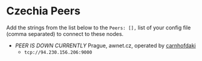 # Czechia Peers

Add the strings from the list below to the `Peers: [],` list of your config file (comma separated) to connect to these nodes.

* *PEER IS DOWN CURRENTLY* Prague, awnet.cz, operated by [carnhofdaki](https://github.com/carnhofdaki)
  * `tcp://94.230.156.206:9000`
